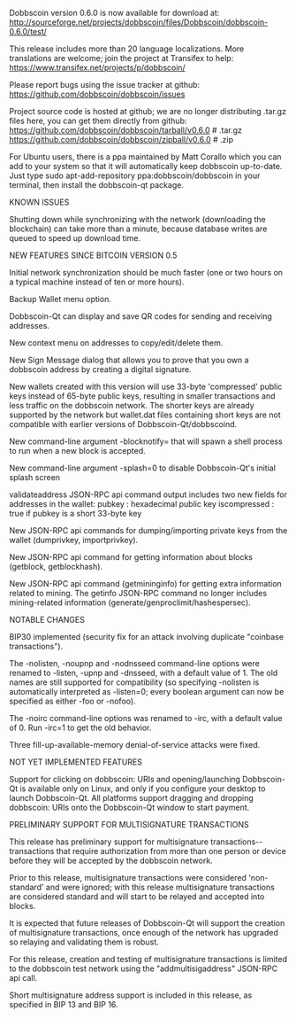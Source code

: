 Dobbscoin version 0.6.0 is now available for download at:
http://sourceforge.net/projects/dobbscoin/files/Dobbscoin/dobbscoin-0.6.0/test/

This release includes more than 20 language localizations.
More translations are welcome; join the
project at Transifex to help:
https://www.transifex.net/projects/p/dobbscoin/

Please report bugs using the issue tracker at github:
https://github.com/dobbscoin/dobbscoin/issues

Project source code is hosted at github; we are no longer
distributing .tar.gz files here, you can get them
directly from github:
https://github.com/dobbscoin/dobbscoin/tarball/v0.6.0  # .tar.gz
https://github.com/dobbscoin/dobbscoin/zipball/v0.6.0  # .zip

For Ubuntu users, there is a ppa maintained by Matt Corallo which
you can add to your system so that it will automatically keep
dobbscoin up-to-date.  Just type
sudo apt-add-repository ppa:dobbscoin/dobbscoin
in your terminal, then install the dobbscoin-qt package.


KNOWN ISSUES

Shutting down while synchronizing with the network
(downloading the blockchain) can take more than a minute,
because database writes are queued to speed up download
time.


NEW FEATURES SINCE BITCOIN VERSION 0.5

Initial network synchronization should be much faster
(one or two hours on a typical machine instead of ten or more
hours).

Backup Wallet menu option.

Dobbscoin-Qt can display and save QR codes for sending
and receiving addresses.

New context menu on addresses to copy/edit/delete them.

New Sign Message dialog that allows you to prove that you
own a dobbscoin address by creating a digital
signature.

New wallets created with this version will
use 33-byte 'compressed' public keys instead of
65-byte public keys, resulting in smaller
transactions and less traffic on the dobbscoin
network. The shorter keys are already supported
by the network but wallet.dat files containing
short keys are not compatible with earlier
versions of Dobbscoin-Qt/dobbscoind.

New command-line argument -blocknotify=<command>
that will spawn a shell process to run <command> 
when a new block is accepted.

New command-line argument -splash=0 to disable
Dobbscoin-Qt's initial splash screen

validateaddress JSON-RPC api command output includes
two new fields for addresses in the wallet:
pubkey : hexadecimal public key
iscompressed : true if pubkey is a short 33-byte key

New JSON-RPC api commands for dumping/importing
private keys from the wallet (dumprivkey, importprivkey).

New JSON-RPC api command for getting information about
blocks (getblock, getblockhash).

New JSON-RPC api command (getmininginfo) for getting
extra information related to mining. The getinfo
JSON-RPC command no longer includes mining-related
information (generate/genproclimit/hashespersec).



NOTABLE CHANGES

BIP30 implemented (security fix for an attack involving
duplicate "coinbase transactions").

The -nolisten, -noupnp and -nodnsseed command-line
options were renamed to -listen, -upnp and -dnsseed,
with a default value of 1. The old names are still
supported for compatibility (so specifying -nolisten
is automatically interpreted as -listen=0; every
boolean argument can now be specified as either
-foo or -nofoo).

The -noirc command-line options was renamed to
-irc, with a default value of 0. Run -irc=1 to
get the old behavior.

Three fill-up-available-memory denial-of-service
attacks were fixed.


NOT YET IMPLEMENTED FEATURES

Support for clicking on dobbscoin: URIs and
opening/launching Dobbscoin-Qt is available only on Linux,
and only if you configure your desktop to launch
Dobbscoin-Qt. All platforms support dragging and dropping
dobbscoin: URIs onto the Dobbscoin-Qt window to start
payment.


PRELIMINARY SUPPORT FOR MULTISIGNATURE TRANSACTIONS

This release has preliminary support for multisignature
transactions-- transactions that require authorization
from more than one person or device before they
will be accepted by the dobbscoin network.

Prior to this release, multisignature transactions
were considered 'non-standard' and were ignored;
with this release multisignature transactions are
considered standard and will start to be relayed
and accepted into blocks.

It is expected that future releases of Dobbscoin-Qt
will support the creation of multisignature transactions,
once enough of the network has upgraded so relaying
and validating them is robust.

For this release, creation and testing of multisignature
transactions is limited to the dobbscoin test network using
the "addmultisigaddress" JSON-RPC api call.

Short multisignature address support is included in this
release, as specified in BIP 13 and BIP 16.
